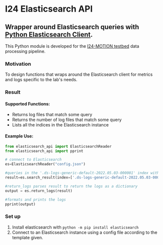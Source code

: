 # I24 Elasticsearch API

## Wrapper around Elasticsearch queries with [Python Elasticsearch Client](https://elasticsearch-py.readthedocs.io/en/v8.3.2/).
This Python module is developed for the [I24-MOTION testbed](https://i24motion.org/) data processing pipeline. 

### Motivation
To design functions that wraps around the Elasticsearch client for metrics and logs specific to the lab's needs.

### Result
#### Supported Functions:
- Returns log files that match some query
- Returns the number of log files that match some query
- Lists all the indices in the Elasticsearch instance

#### Example Use:
```python
from elasticsearch_api import ElasticsearchReader
from elasticsearch_api import pprint

# connect to Elasticsearch
es=ElasticsearchReader("config.json")

#queries in the '.ds-logs-generic-default-2022.05.03-000001' index with 'mquery', outputting the 'level' and 'pid' fields
result=es.search_result(index=['.ds-logs-generic-default-2022.05.03-000001'],query=mquery,incl_fields=['level','pid'])

#return_logs parses result to return the logs as a dictionary
output = es.return_logs(result)

#formats and prints the logs
pprint(output)
```
### Set up
1. Install elasticsearch with `python -m pip install elasticsearch`
2. Connect to an Elasticsearch instance using a config file according to the template given.

